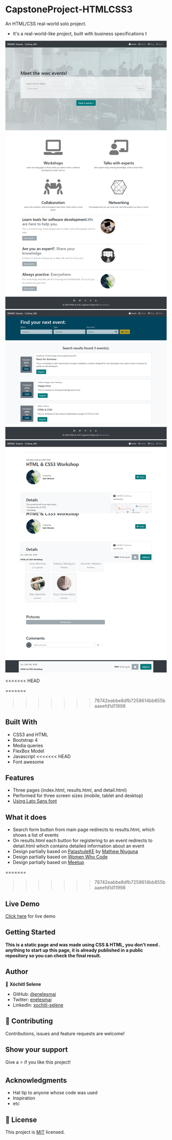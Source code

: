 # CapstoneProject-HTMLCSS3
An HTML/CSS real-world solo project.

* It's a real-world-like project, built with business specifications t

![screenshot](./assets/images/1_screencapture.png)
![screenshot](./assets/images/2_screencapture.png)
![screenshot](./assets/images/3_screencapture.png)

<<<<<<< HEAD

=======
>>>>>>> 78742eabbe8dfb7258614bb855baaeefd1d11998
## Built With

- CSS3 and HTML
- Bootstrap 4
- Media queries
- FlexBox Model
- Javascript
<<<<<<< HEAD
- Font awesome


## Features

- Three pages (index.html, results.html, and detail.html)
- Performed for three screen sizes (mobile, tablet and desktop)
- [Using Lato Sans font](https://fonts.google.com/specimen/Lato)


## What it does

- Search form button from main page redirects to results.html, which shows a list of events
- On results.html each button for registering to an event redirects to detail.html which contains detailed information about an event
- Design partially based on [PatashuleKE](https://www.behance.net/gallery/25563385/PatashuleKE) by [Mathew Njuguna](https://www.behance.net/mathewnjuguna)
- Design partially based on [Women Who Code](https://www.womenwhocode.com/colima)
- Design partially based on [Meetup](https://meetup.com/)

=======
>>>>>>> 78742eabbe8dfb7258614bb855baaeefd1d11998

## Live Demo

[Click here](https://raw.githack.com/enelesmai/CapstoneProject-HTMLCSS3/development/index.html) for live demo


## Getting Started

**This is a static page and was made using  CSS & HTML, you don't need .**
**anything to start up this page, it is already published in a public repository so you can check the final result.**


## Author

👤 **Xóchitl Selene**

- GitHub: [@enelesmai](https://github.com/enelesmai)
- Twitter: [enelesmai](https://twitter.com/enelesmai)
- LinkedIn: [xochitl-selene](https://www.linkedin.com/in/xochitlselene/)


## 🤝 Contributing

Contributions, issues and feature requests are welcome!


## Show your support

Give a ⭐️ if you like this project!

## Acknowledgments

* Hat tip to anyone whose code was used
* Inspiration
* etc


## 📝 License

This project is [MIT](lic.url) licensed.